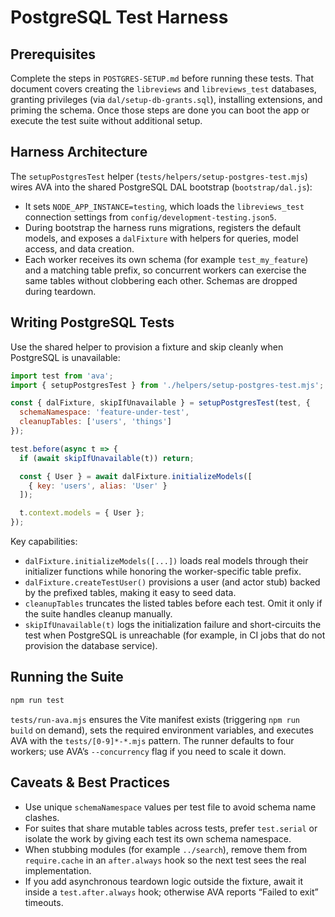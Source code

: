 # PostgreSQL Test Harness

## Prerequisites

Complete the steps in `POSTGRES-SETUP.md` before running these tests. That
document covers creating the `libreviews` and `libreviews_test` databases,
granting privileges (via `dal/setup-db-grants.sql`), installing extensions, and
priming the schema. Once those steps are done you can boot the app or execute
the test suite without additional setup.

## Harness Architecture

The `setupPostgresTest` helper (`tests/helpers/setup-postgres-test.mjs`) wires
AVA into the shared PostgreSQL DAL bootstrap (`bootstrap/dal.js`):

- It sets `NODE_APP_INSTANCE=testing`, which loads the `libreviews_test`
  connection settings from `config/development-testing.json5`.
- During bootstrap the harness runs migrations, registers the default models,
  and exposes a `dalFixture` with helpers for queries, model access, and data
  creation.
- Each worker receives its own schema (for example `test_my_feature`) and a
  matching table prefix, so concurrent workers can exercise the same tables
  without clobbering each other. Schemas are dropped during teardown.

## Writing PostgreSQL Tests

Use the shared helper to provision a fixture and skip cleanly when PostgreSQL is
unavailable:

```js
import test from 'ava';
import { setupPostgresTest } from './helpers/setup-postgres-test.mjs';

const { dalFixture, skipIfUnavailable } = setupPostgresTest(test, {
  schemaNamespace: 'feature-under-test',
  cleanupTables: ['users', 'things']
});

test.before(async t => {
  if (await skipIfUnavailable(t)) return;

  const { User } = await dalFixture.initializeModels([
    { key: 'users', alias: 'User' }
  ]);

  t.context.models = { User };
});
```

Key capabilities:

- `dalFixture.initializeModels([...])` loads real models through their
  initializer functions while honoring the worker-specific table prefix.
- `dalFixture.createTestUser()` provisions a user (and actor stub) backed by
  the prefixed tables, making it easy to seed data.
- `cleanupTables` truncates the listed tables before each test. Omit it only if
  the suite handles cleanup manually.
- `skipIfUnavailable(t)` logs the initialization failure and short-circuits the
  test when PostgreSQL is unreachable (for example, in CI jobs that do not
  provision the database service).

## Running the Suite

```bash
npm run test
```

`tests/run-ava.mjs` ensures the Vite manifest exists (triggering `npm run build`
on demand), sets the required environment variables, and executes AVA with the
`tests/[0-9]*-*.mjs` pattern. The runner defaults to four workers; use AVA’s
`--concurrency` flag if you need to scale it down.

## Caveats & Best Practices

- Use unique `schemaNamespace` values per test file to avoid schema name clashes.
- For suites that share mutable tables across tests, prefer `test.serial` or
  isolate the work by giving each test its own schema namespace.
- When stubbing modules (for example `../search`), remove them from
  `require.cache` in an `after.always` hook so the next test sees the real
  implementation.
- If you add asynchronous teardown logic outside the fixture, await it inside a
  `test.after.always` hook; otherwise AVA reports “Failed to exit” timeouts.
